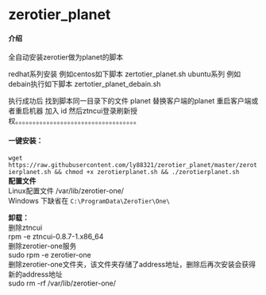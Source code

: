 # zerotier_planet

#### 介绍
全自动安装zerotier做为planet的脚本

redhat系列安装 例如centos如下脚本
zertotier_planet.sh
ubuntu系列 例如debain执行如下脚本
zertotier_planet_debain.sh

执行成功后 找到脚本同一目录下的文件 planet
替换客户端的planet 
重启客户端或者重启机器
加入 id 
然后ztncui登录刷新授权。。。。。。。。。。。。。。。。。。。。。。。。。。。。。。。。。。。

  
#### 一键安装：  
`wget https://raw.githubusercontent.com/ly88321/zerotier_planet/master/zerotierplanet.sh && chmod +x zerotierplanet.sh && ./zerotierplanet.sh`  
**配置文件**  
Linux配置文件 /var/lib/zerotier-one/  
Windows 下缺省在 `C:\ProgramData\ZeroTier\One\`  

**卸载：**  
删除ztncui  
rpm -e ztncui-0.8.7-1.x86_64  
删除zerotier-one服务  
sudo rpm -e zerotier-one  
删除zerotier-one文件夹，该文件夹存储了address地址，删除后再次安装会获得新的address地址  
sudo rm -rf /var/lib/zerotier-one/  
